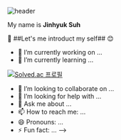 
![header](https://capsule-render.vercel.app/api?type=Waving&text=Hello👋)


My name is **Jinhyuk Suh**

:raised_hands: ##Let's me introduct my self## :blush:

- 🔭 I’m currently working on ...
- 🌱 I’m currently learning ...

 [![Solved.ac
프로필](http://mazassumnida.wtf/api/v2/generate_badge?boj=zerotiger)](https://solved.ac/zerotiger)
- 👯 I’m looking to collaborate on ...
- 🤔 I’m looking for help with ...
- 💬 Ask me about ...
- 📫 How to reach me: ...
- 😄 Pronouns: ...
- ⚡ Fun fact: ...
-->
